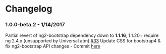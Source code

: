 # Changelog

### 1.0.0-beta.2 - 1/14/2017

Partial revert of ng2-bootstrap dependency down to **1.1.16**, 1.1.20+ require ng 2.4.x (unsupported by Universal atm)
[#33](https://github.com/MarkPieszak/aspnetcore-angular2-universal/issues/33) Update CSS for bootstrap4 & fix ng2-bootstrap API changes - 
Commit [here](https://github.com/MarkPieszak/aspnetcore-angular2-universal/commit/d0c0e7d98b9ac043be9880ba2656ddf0f0f2222d)
